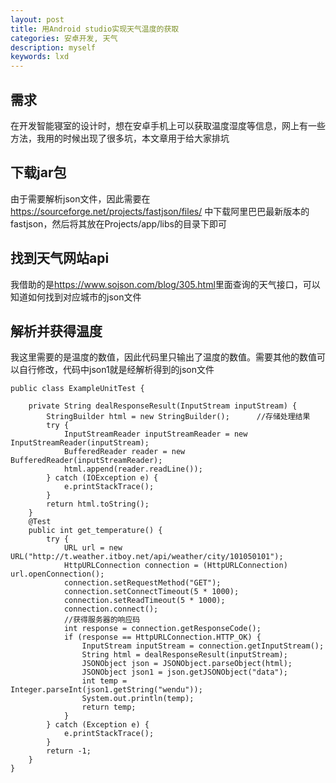 ```yaml
---
layout: post
title: 用Android studio实现天气温度的获取
categories: 安卓开发, 天气
description: myself
keywords: lxd
---
```


## 需求  

在开发智能寝室的设计时，想在安卓手机上可以获取温度湿度等信息，网上有一些方法，我用的时候出现了很多坑，本文章用于给大家排坑

## 下载jar包  

由于需要解析json文件，因此需要在 <https://sourceforge.net/projects/fastjson/files/> 中下载阿里巴巴最新版本的fastjson，然后将其放在Projects/app/libs的目录下即可

## 找到天气网站api  

我借助的是<https://www.sojson.com/blog/305.html>里面查询的天气接口，可以知道如何找到对应城市的json文件

## 解析并获得温度  

我这里需要的是温度的数值，因此代码里只输出了温度的数值。需要其他的数值可以自行修改，代码中json1就是经解析得到的json文件


    public class ExampleUnitTest {

        private String dealResponseResult(InputStream inputStream) {
            StringBuilder html = new StringBuilder();      //存储处理结果
            try {
                InputStreamReader inputStreamReader = new InputStreamReader(inputStream);
                BufferedReader reader = new BufferedReader(inputStreamReader);
                html.append(reader.readLine());
            } catch (IOException e) {
                e.printStackTrace();
            }
            return html.toString();
        }
        @Test
        public int get_temperature() {
            try {
                URL url = new URL("http://t.weather.itboy.net/api/weather/city/101050101");
                HttpURLConnection connection = (HttpURLConnection) url.openConnection();
                connection.setRequestMethod("GET");
                connection.setConnectTimeout(5 * 1000);
                connection.setReadTimeout(5 * 1000);
                connection.connect();
                //获得服务器的响应码
                int response = connection.getResponseCode();
                if (response == HttpURLConnection.HTTP_OK) {
                    InputStream inputStream = connection.getInputStream();
                    String html = dealResponseResult(inputStream);
                    JSONObject json = JSONObject.parseObject(html);
                    JSONObject json1 = json.getJSONObject("data");
                    int temp =  Integer.parseInt(json1.getString("wendu"));
                    System.out.println(temp);
                    return temp;
                }
            } catch (Exception e) {
                e.printStackTrace();
            }
            return -1;
        }
    }
